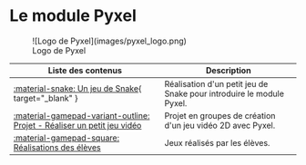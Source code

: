 # Le module Pyxel

<figure markdown>
  ![Logo de Pyxel](images/pyxel_logo.png)
  <figcaption>Logo de Pyxel</figcaption>
</figure>

| Liste des contenus                           | Description                         |
| -------------------------------------------- | ----------------------------------- |
| [:material-snake: Un jeu de Snake](snake.md){ target="_blank" } | Réalisation d'un petit jeu de Snake pour introduire le module Pyxel. |
| [:material-gamepad-variant-outline: Projet - Réaliser un petit jeu vidéo](projetjv.md) | Projet en groupes de création d'un jeu vidéo 2D avec Pyxel. |
| [:material-gamepad-square: Réalisations des élèves](realisations.md) | Jeux réalisés par les élèves. |